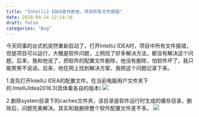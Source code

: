 ```yaml
---
title: "IntelliJ IDEA意外断电，项目所有文件报错"
date: 2018-09-14 12:14:34
draft: false
categories: "Bug"
---
```


今天同事的台式机突然重新启动了，打开IntelliJ IDEA时，项目中所有文件报错，但是项目可以运行，大概是软件问题，上网找了好多解决方法，都没有解决这个问题，后来，我和他说了，把软件的配置文件删除，他没有删除，怕软件坏了，我只能笑笑不说话。后来，他在网上找到解决方案，我把这个问题记录下来。

1.首先打开IntelliJ IDEA的配置文件，在当前电脑用户文件夹下的.IntelliJIdea2016.3(具体看各自的版本)
![](https://ueyao.github.io/image-hosting/blog/2018/09/2018-09-14-01.png)

2.删除system目录下的caches文件夹，该目录是软件运行时生成的缓存目录，删除后，问题完美解决。其实和我删除整个软件配置文件差不多。
![](https://ueyao.github.io/image-hosting/blog/2018/09/2018-09-14-02.png)